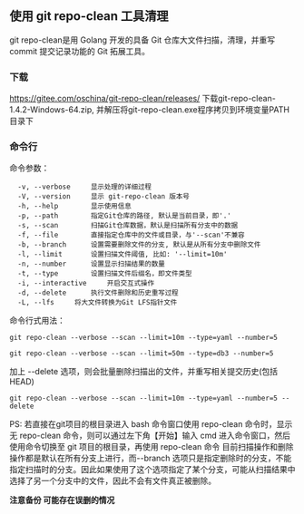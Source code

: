 ## 使用 git repo-clean 工具清理
git repo-clean是用 Golang 开发的具备 Git 仓库大文件扫描，清理，并重写 commit 提交记录功能的 Git 拓展工具。

### 下载
https://gitee.com/oschina/git-repo-clean/releases/
下载git-repo-clean-1.4.2-Windows-64.zip, 并解压将git-repo-clean.exe程序拷贝到环境变量PATH目录下

### 命令行

命令参数：
```
  -v, --verbose		显示处理的详细过程
  -V, --version		显示 git-repo-clean 版本号
  -h, --help		显示使用信息
  -p, --path		指定Git仓库的路径, 默认是当前目录，即'.'
  -s, --scan		扫描Git仓库数据，默认是扫描所有分支中的数据
  -f, --file		直接指定仓库中的文件或目录，与'--scan'不兼容
  -b, --branch		设置需要删除文件的分支, 默认是从所有分支中删除文件
  -l, --limit		设置扫描文件阈值, 比如: '--limit=10m'
  -n, --number		设置显示扫描结果的数量
  -t, --type		设置扫描文件后缀名，即文件类型
  -i, --interactive 	开启交互式操作
  -d, --delete		执行文件删除和历史重写过程
  -L, --lfs		将大文件转换为Git LFS指针文件
```
命令行式用法：

```
git repo-clean --verbose --scan --limit=10m --type=yaml --number=5

git repo-clean --verbose --scan --limit=50m --type=db3 --number=5
```

加上 --delete 选项，则会批量删除扫描出的文件，并重写相关提交历史(包括HEAD)

```
git repo-clean --verbose --scan --limit=10m --type=yaml --number=5 --delete
```

PS: 若直接在git项目的根目录进入 bash 命令窗口使用 repo-clean 命令时，显示无 repo-clean 命令，则可以通过左下角【开始】输入 cmd 进入命令窗口，然后使用命令切换至 git 项目的根目录，再使用 repo-clean 命令
目前扫描操作和删除操作都是默认在所有分支上进行，而--branch 选项只是指定删除时的分支，不能指定扫描时的分支。因此如果使用了这个选项指定了某个分支，可能从扫描结果中选择了另一个分支中的文件，因此不会有文件真正被删除。

**注意备份 可能存在误删的情况**
